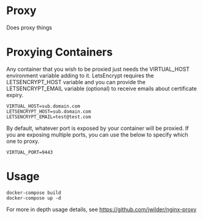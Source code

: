 # Proxy

Does proxy things

# Proxying Containers

Any container that you wish to be proxied just needs the VIRTUAL_HOST environment variable adding to it. LetsEncrypt requires the LETSENCRYPT_HOST variable and you can provide the LETSENCRYPT_EMAIL variable (optional) to receive emails about certificate expiry.
```
VIRTUAL_HOST=sub.domain.com
LETSENCRYPT_HOST=sub.domain.com
LETSENCRYPT_EMAIL=test@test.com
```

By default, whatever port is exposed by your container will be proxied. If you are exposing multiple ports, you can use the below to specify which one to proxy.
```
VIRTUAL_PORT=9443
```

# Usage

```
docker-compose build
docker-compose up -d
```

For more in depth usage details, see https://github.com/jwilder/nginx-proxy
